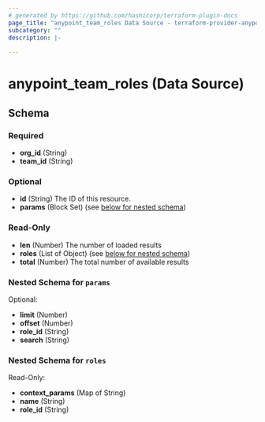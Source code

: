 ```yaml
---
# generated by https://github.com/hashicorp/terraform-plugin-docs
page_title: "anypoint_team_roles Data Source - terraform-provider-anypoint"
subcategory: ""
description: |-
  
---
```


# anypoint_team_roles (Data Source)





<!-- schema generated by tfplugindocs -->
## Schema

### Required

- **org_id** (String)
- **team_id** (String)

### Optional

- **id** (String) The ID of this resource.
- **params** (Block Set) (see [below for nested schema](#nestedblock--params))

### Read-Only

- **len** (Number) The number of loaded results
- **roles** (List of Object) (see [below for nested schema](#nestedatt--roles))
- **total** (Number) The total number of available results

<a id="nestedblock--params"></a>
### Nested Schema for `params`

Optional:

- **limit** (Number)
- **offset** (Number)
- **role_id** (String)
- **search** (String)


<a id="nestedatt--roles"></a>
### Nested Schema for `roles`

Read-Only:

- **context_params** (Map of String)
- **name** (String)
- **role_id** (String)


